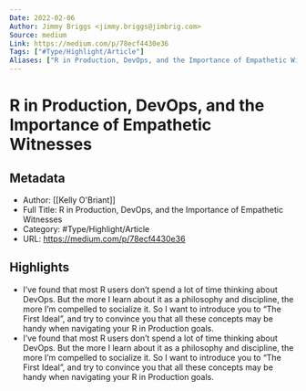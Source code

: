 ```yaml
---
Date: 2022-02-06
Author: Jimmy Briggs <jimmy.briggs@jimbrig.com>
Source: medium
Link: https://medium.com/p/78ecf4430e36
Tags: ["#Type/Highlight/Article"]
Aliases: ["R in Production, DevOps, and the Importance of Empathetic Witnesses", "R in Production, DevOps, and the Importance of Empathetic Witnesses"]
---
```

# R in Production, DevOps, and the Importance of Empathetic Witnesses

## Metadata
- Author: [[Kelly O'Briant]]
- Full Title: R in Production, DevOps, and the Importance of Empathetic Witnesses
- Category: #Type/Highlight/Article
- URL: https://medium.com/p/78ecf4430e36

## Highlights
- I’ve found that most R users don’t spend a lot of time thinking about DevOps. But the more I learn about it as a philosophy and discipline, the more I’m compelled to socialize it. So I want to introduce you to “The First Ideal”, and try to convince you that all these concepts may be handy when navigating your R in Production goals.
- I’ve found that most R users don’t spend a lot of time thinking about DevOps. But the more I learn about it as a philosophy and discipline, the more I’m compelled to socialize it. So I want to introduce you to “The First Ideal”, and try to convince you that all these concepts may be handy when navigating your R in Production goals.
